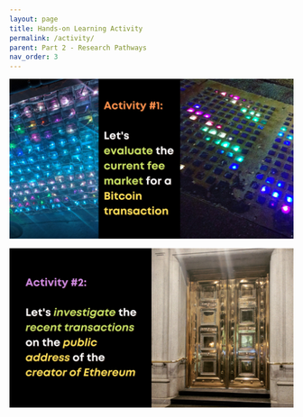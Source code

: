 ```yaml
---
layout: page
title: Hands-on Learning Activity
permalink: /activity/
parent: Part 2 - Research Pathways
nav_order: 3
---
```


![Activity 1](figures/activity-1.png)
<br>

![Activity 2](figures/activity-2.png)
<br>